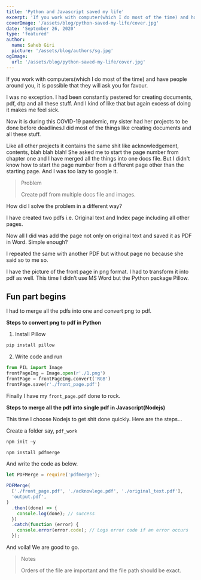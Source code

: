 ```yaml
---
title: 'Python and Javascript saved my life'
excerpt: 'If you work with computer(which I do most of the time) and have people around you, it is possible that they will ask you for favour. I was no exception.'
coverImage: '/assets/blog/python-saved-my-life/cover.jpg'
date: 'September 26, 2020'
type: 'featured'
author:
  name: Saheb Giri
  picture: '/assets/blog/authors/sg.jpg'
ogImage:
  url: '/assets/blog/python-saved-my-life/cover.jpg'
---
```


If you work with computers(which I do most of the time) and have people around you, it is possible that they will ask you for favour.

I was no exception. I had been constantly pestered for creating documents, pdf, dtp and all these stuff. And I kind of like that but again excess of doing it makes me feel sick.

Now it is during this COVID-19 pandemic, my sister had her projects to be done before deadlines.I did most of the things like creating documents and all these stuff.

Like all other projects it contains the same shit like acknowledgement, contents, blah blah blah! She asked me to start the page number from chapter one and I have merged all the things into one docs file. But I didn't know how to start the page number from a different page other than the starting page. And I was too lazy to google it.

> Problem
>
> Create pdf from multiple docs file and images.

How did I solve the problem in a different way?

I have created two pdfs i.e. Original text and Index page including all other pages.

Now all I did was add the page not only on original text and saved it as PDF in Word. Simple enough?

I repeated the same with another PDF but without page no because she said so to me so.

I have the picture of the front page in png format. I had to transform it into pdf as well. This time I didn’t use MS Word but the Python package Pillow.

## Fun part begins

I had to merge all the pdfs into one and convert png to pdf.

**Steps to convert png to pdf in Python**

1. Install Pillow

```python
pip install pillow
```

2. Write code and run

```python
from PIL import Image
frontPageImg = Image.open(r'./1.png')
frontPage = frontPageImg.convert('RGB')
frontPage.save(r'./front_page.pdf')
```

Finally I have my `front_page.pdf` done to rock.

**Steps to merge all the pdf into single pdf in Javascript(Nodejs)**

This time I choose Nodejs to get shit done quickly.
Here are the steps…

Create a folder say, `pdf_work`

```js
npm init –y
```

```js
npm install pdfmerge
```

And write the code as below.

```js
let PDFMerge = require('pdfmerge');

PDFMerge(
  ['./front_page.pdf', './acknowlege.pdf', './original_text.pdf'],
  'output.pdf',
)
  .then((done) => {
    console.log(done); // success
  })
  .catch(function (error) {
    console.error(error.code); // Logs error code if an error occurs
  });
```

And voila! We are good to go.

> Notes
>
> Orders of the file are important and the file path should be exact.
